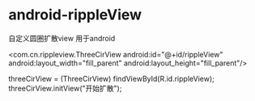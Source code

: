 # android-rippleView
自定义圆圈扩散view
用于android
>
 <com.cn.rippleview.ThreeCirView
        android:id="@+id/rippleView"
        android:layout_width="fill_parent"
        android:layout_height="fill_parent"/>
>
threeCirView = (ThreeCirView) findViewById(R.id.rippleView);
        threeCirView.initView("开始扩散");
